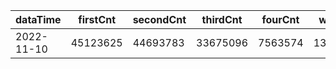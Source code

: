 |dataTime|firstCnt|secondCnt|thirdCnt|fourCnt|winCnt|vrate|wrate|
|-|-|-|-|-|-|-|-|
|2022-11-10|45123625|44693783|33675096|7563574|1375636|0%|0%|